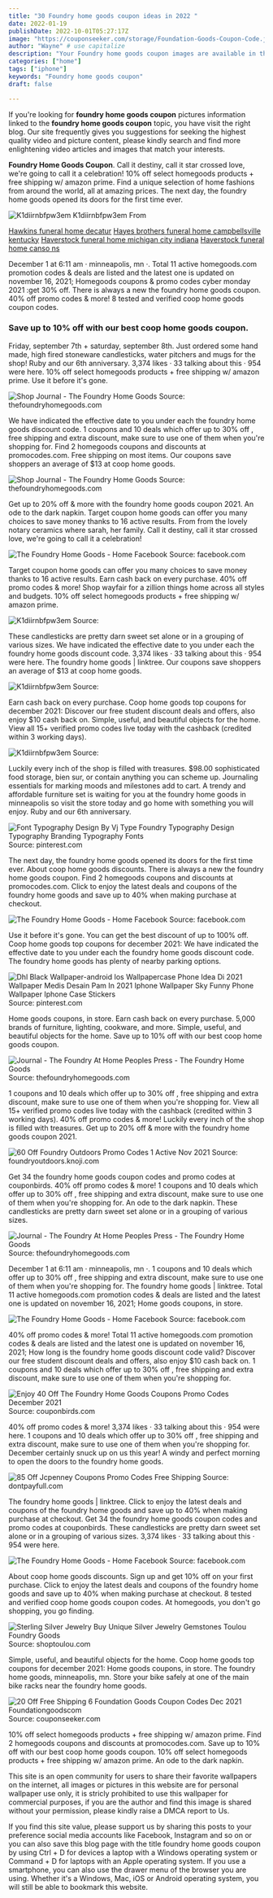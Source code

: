 ```yaml
---
title: "30 Foundry home goods coupon ideas in 2022 "
date: 2022-01-19
publishDate: 2022-10-01T05:27:17Z
image: "https://couponseeker.com/storage/Foundation-Goods-Coupon-Code.jpg"
author: "Wayne" # use capitalize
description: "Your Foundry home goods coupon images are available in this site. Foundry home goods coupon are a topic that is being searched for and liked by netizens today. You can Get the Foundry home goods coupon files here. Find and Download all royalty-free vectors."
categories: ["home"]
tags: ["iphone"]
keywords: "Foundry home goods coupon"
draft: false

---
```


If you're looking for **foundry home goods coupon** pictures information linked to the **foundry home goods coupon** topic, you have visit the right  blog.  Our site frequently  gives you  suggestions  for seeking  the highest  quality video and picture  content, please kindly search and find more enlightening video articles and images  that match your interests.

**Foundry Home Goods Coupon**. Call it destiny, call it star crossed love, we&#039;re going to call it a celebration! 10% off select homegoods products + free shipping w/ amazon prime. Find a unique selection of home fashions from around the world, all at amazing prices. The next day, the foundry home goods opened its doors for the first time ever.

![K1diirnbfpw3em](https://lookaside.fbsbx.com/lookaside/crawler/media/?media_id=3121976704592752 "K1diirnbfpw3em")
K1diirnbfpw3em From 

[Hawkins funeral home decatur](/hawkins-funeral-home-decatur/)
[Hayes brothers funeral home campbellsville kentucky](/hayes-brothers-funeral-home-campbellsville-kentucky/)
[Haverstock funeral home michigan city indiana](/haverstock-funeral-home-michigan-city-indiana/)
[Haverstock funeral home canso ns](/haverstock-funeral-home-canso-ns/)

December 1 at 6:11 am · minneapolis, mn ·. Total 11 active homegoods.com promotion codes &amp; deals are listed and the latest one is updated on november 16, 2021; Homegoods coupons &amp; promo codes cyber monday 2021 :get 30% off. There is always a new the foundry home goods coupon. 40% off promo codes &amp; more! 8 tested and verified coop home goods coupon codes.

### Save up to 10% off with our best coop home goods coupon.

Friday, september 7th + saturday, september 8th. Just ordered some hand made, high fired stoneware candlesticks, water pitchers and mugs for the shop! Ruby and our 6th anniversary. 3,374 likes · 33 talking about this · 954 were here. 10% off select homegoods products + free shipping w/ amazon prime. Use it before it&#039;s gone.


![Shop Journal - The Foundry Home Goods](https://cdn.shoplightspeed.com/shops/625731/files/38799559/ode-on-a-dark-napkin.jpg "Shop Journal - The Foundry Home Goods")
Source: thefoundryhomegoods.com

We have indicated the effective date to you under each the foundry home goods discount code. 1 coupons and 10 deals which offer up to 30% off , free shipping and extra discount, make sure to use one of them when you&#039;re shopping for. Find 2 homegoods coupons and discounts at promocodes.com. Free shipping on most items. Our coupons save shoppers an average of $13 at coop home goods.

![Shop Journal - The Foundry Home Goods](https://cdn.shoplightspeed.com/shops/625731/files/39342389/dont-call-me-shirley-fancy-drinks-for-kiddoes-and.jpg "Shop Journal - The Foundry Home Goods")
Source: thefoundryhomegoods.com

Get up to 20% off &amp; more with the foundry home goods coupon 2021. An ode to the dark napkin. Target coupon home goods can offer you many choices to save money thanks to 16 active results. From from the lovely notary ceramics where sarah, her family. Call it destiny, call it star crossed love, we&#039;re going to call it a celebration!

![The Foundry Home Goods - Home Facebook](https://lookaside.fbsbx.com/lookaside/crawler/media/?media_id=692710807519366 "The Foundry Home Goods - Home Facebook")
Source: facebook.com

Target coupon home goods can offer you many choices to save money thanks to 16 active results. Earn cash back on every purchase. 40% off promo codes &amp; more! Shop wayfair for a zillion things home across all styles and budgets. 10% off select homegoods products + free shipping w/ amazon prime.

![K1diirnbfpw3em](https://lookaside.fbsbx.com/lookaside/crawler/media/?media_id=3121976704592752 "K1diirnbfpw3em")
Source: 

These candlesticks are pretty darn sweet set alone or in a grouping of various sizes. We have indicated the effective date to you under each the foundry home goods discount code. 3,374 likes · 33 talking about this · 954 were here. The foundry home goods | linktree. Our coupons save shoppers an average of $13 at coop home goods.

![K1diirnbfpw3em](https://lookaside.fbsbx.com/lookaside/crawler/media/?media_id=3111622875628135 "K1diirnbfpw3em")
Source: 

Earn cash back on every purchase. Coop home goods top coupons for december 2021: Discover our free student discount deals and offers, also enjoy $10 cash back on. Simple, useful, and beautiful objects for the home. View all 15+ verified promo codes live today with the cashback (credited within 3 working days).

![K1diirnbfpw3em](https://lookaside.fbsbx.com/lookaside/crawler/media/?media_id=3118973684893054 "K1diirnbfpw3em")
Source: 

Luckily every inch of the shop is filled with treasures. $98.00 sophisticated food storage, bien sur, or contain anything you can scheme up. Journaling essentials for marking moods and milestones add to cart. A trendy and affordable furniture set is waiting for you at the foundry home goods in minneapolis so visit the store today and go home with something you will enjoy. Ruby and our 6th anniversary.

![Font Typography Design By Vj Type Foundry Typography Design Typography Branding Typography Fonts](https://i.pinimg.com/564x/fd/ee/b7/fdeeb74a7ccc75ed0c953d8b3268bc74.jpg "Font Typography Design By Vj Type Foundry Typography Design Typography Branding Typography Fonts")
Source: pinterest.com

The next day, the foundry home goods opened its doors for the first time ever. About coop home goods discounts. There is always a new the foundry home goods coupon. Find 2 homegoods coupons and discounts at promocodes.com. Click to enjoy the latest deals and coupons of the foundry home goods and save up to 40% when making purchase at checkout.

![The Foundry Home Goods - Home Facebook](https://lookaside.fbsbx.com/lookaside/crawler/media/?media_id=3087190204738069 "The Foundry Home Goods - Home Facebook")
Source: facebook.com

Use it before it&#039;s gone. You can get the best discount of up to 100% off. Coop home goods top coupons for december 2021: We have indicated the effective date to you under each the foundry home goods discount code. The foundry home goods has plenty of nearby parking options.

![Dhl Black Wallpaper-android Ios Wallpapercase Phone Idea Di 2021 Wallpaper Medis Desain Pam In 2021 Iphone Wallpaper Sky Funny Phone Wallpaper Iphone Case Stickers](https://i.pinimg.com/736x/7c/43/12/7c43123311b8ae0d0def6c36087846a0.jpg "Dhl Black Wallpaper-android Ios Wallpapercase Phone Idea Di 2021 Wallpaper Medis Desain Pam In 2021 Iphone Wallpaper Sky Funny Phone Wallpaper Iphone Case Stickers")
Source: pinterest.com

Home goods coupons, in store. Earn cash back on every purchase. 5,000 brands of furniture, lighting, cookware, and more. Simple, useful, and beautiful objects for the home. Save up to 10% off with our best coop home goods coupon.

![Journal - The Foundry At Home Peoples Press - The Foundry Home Goods](https://cdn.shoplightspeed.com/shops/625731/files/24796204/the-foundry-at-home-peoples-press.jpg "Journal - The Foundry At Home Peoples Press - The Foundry Home Goods")
Source: thefoundryhomegoods.com

1 coupons and 10 deals which offer up to 30% off , free shipping and extra discount, make sure to use one of them when you&#039;re shopping for. View all 15+ verified promo codes live today with the cashback (credited within 3 working days). 40% off promo codes &amp; more! Luckily every inch of the shop is filled with treasures. Get up to 20% off &amp; more with the foundry home goods coupon 2021.

![60 Off Foundry Outdoors Promo Codes 1 Active Nov 2021](https://cdn.knoji.com/images/logo/foundryoutdoorscom.jpg "60 Off Foundry Outdoors Promo Codes 1 Active Nov 2021")
Source: foundryoutdoors.knoji.com

Get 34 the foundry home goods coupon codes and promo codes at couponbirds. 40% off promo codes &amp; more! 1 coupons and 10 deals which offer up to 30% off , free shipping and extra discount, make sure to use one of them when you&#039;re shopping for. An ode to the dark napkin. These candlesticks are pretty darn sweet set alone or in a grouping of various sizes.

![Journal - The Foundry At Home Peoples Press - The Foundry Home Goods](https://cdn.shoplightspeed.com/shops/625731/files/24797576/peoplespress4.jpg "Journal - The Foundry At Home Peoples Press - The Foundry Home Goods")
Source: thefoundryhomegoods.com

December 1 at 6:11 am · minneapolis, mn ·. 1 coupons and 10 deals which offer up to 30% off , free shipping and extra discount, make sure to use one of them when you&#039;re shopping for. The foundry home goods | linktree. Total 11 active homegoods.com promotion codes &amp; deals are listed and the latest one is updated on november 16, 2021; Home goods coupons, in store.

![The Foundry Home Goods - Home Facebook](https://lookaside.fbsbx.com/lookaside/crawler/media/?media_id=3113024652154624 "The Foundry Home Goods - Home Facebook")
Source: facebook.com

40% off promo codes &amp; more! Total 11 active homegoods.com promotion codes &amp; deals are listed and the latest one is updated on november 16, 2021; How long is the foundry home goods discount code valid? Discover our free student discount deals and offers, also enjoy $10 cash back on. 1 coupons and 10 deals which offer up to 30% off , free shipping and extra discount, make sure to use one of them when you&#039;re shopping for.

![Enjoy 40 Off The Foundry Home Goods Coupons Promo Codes December 2021](https://static.couponbirds.com/project_coupon_logo/thefoundryhomegoods-com-wN5C.jpg "Enjoy 40 Off The Foundry Home Goods Coupons Promo Codes December 2021")
Source: couponbirds.com

40% off promo codes &amp; more! 3,374 likes · 33 talking about this · 954 were here. 1 coupons and 10 deals which offer up to 30% off , free shipping and extra discount, make sure to use one of them when you&#039;re shopping for. December certainly snuck up on us this year! A windy and perfect morning to open the doors to the foundry home goods.

![85 Off Jcpenney Coupons Promo Codes Free Shipping](https://www.dontpayfull.com/at/jcpenney.com/gallery/80-off-jcpenney.com_coupon_code.jpg "85 Off Jcpenney Coupons Promo Codes Free Shipping")
Source: dontpayfull.com

The foundry home goods | linktree. Click to enjoy the latest deals and coupons of the foundry home goods and save up to 40% when making purchase at checkout. Get 34 the foundry home goods coupon codes and promo codes at couponbirds. These candlesticks are pretty darn sweet set alone or in a grouping of various sizes. 3,374 likes · 33 talking about this · 954 were here.

![The Foundry Home Goods - Home Facebook](https://lookaside.fbsbx.com/lookaside/crawler/media/?media_id=153592674764518 "The Foundry Home Goods - Home Facebook")
Source: facebook.com

About coop home goods discounts. Sign up and get 10% off on your first purchase. Click to enjoy the latest deals and coupons of the foundry home goods and save up to 40% when making purchase at checkout. 8 tested and verified coop home goods coupon codes. At homegoods, you don&#039;t go shopping, you go finding.

![Sterling Silver Jewelry Buy Unique Silver Jewelry Gemstones Toulou Foundry Goods](https://cdn.shopify.com/s/files/1/0209/6313/1492/files/TouLou-BW.png?height=628&amp;pad_color=fff&amp;v=1552149948&amp;width=1200 "Sterling Silver Jewelry Buy Unique Silver Jewelry Gemstones Toulou Foundry Goods")
Source: shoptoulou.com

Simple, useful, and beautiful objects for the home. Coop home goods top coupons for december 2021: Home goods coupons, in store. The foundry home goods, minneapolis, mn. Store your bike safely at one of the main bike racks near the foundry home goods.

![20 Off Free Shipping 6 Foundation Goods Coupon Codes Dec 2021 Foundationgoodscom](https://couponseeker.com/storage/Foundation-Goods-Coupon-Code.jpg "20 Off Free Shipping 6 Foundation Goods Coupon Codes Dec 2021 Foundationgoodscom")
Source: couponseeker.com

10% off select homegoods products + free shipping w/ amazon prime. Find 2 homegoods coupons and discounts at promocodes.com. Save up to 10% off with our best coop home goods coupon. 10% off select homegoods products + free shipping w/ amazon prime. An ode to the dark napkin.

This site is an open community for users to share their favorite wallpapers on the internet, all images or pictures in this website are for personal wallpaper use only, it is stricly prohibited to use this wallpaper for commercial purposes, if you are the author and find this image is shared without your permission, please kindly raise a DMCA report to Us.

If you find this site value, please support us by sharing this posts to your preference social media accounts like Facebook, Instagram and so on or you can also save this blog page with the title foundry home goods coupon by using Ctrl + D for devices a laptop with a Windows operating system or Command + D for laptops with an Apple operating system. If you use a smartphone, you can also use the drawer menu of the browser you are using. Whether it's a Windows, Mac, iOS or Android operating system, you will still be able to bookmark this website.
